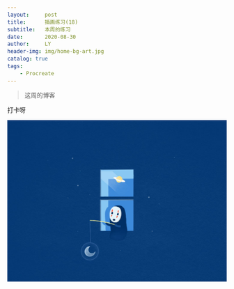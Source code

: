 ```yaml
---
layout:     post
title:      插画练习(18)
subtitle:   本周的练习
date:       2020-08-30
author:     LY
header-img: img/home-bg-art.jpg
catalog: true
tags:
    - Procreate
---
```


> 这周的博客

打卡呀

![](/img/2020083001.png)




